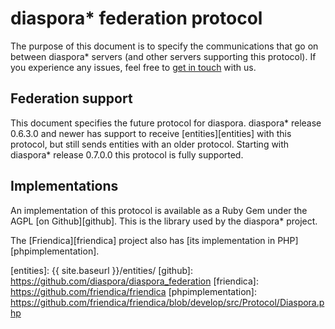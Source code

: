 ---
---

# diaspora\* federation protocol

The purpose of this document is to specify the communications that go on between diaspora\* servers (and other servers
supporting this protocol). If you experience any issues, feel free to [get in touch][communication] with us.

## Federation support

This document specifies the future protocol for diaspora. diaspora\* release 0.6.3.0 and newer has support to receive
[entities][entities] with this protocol, but still sends entities with an older protocol. Starting with diaspora\*
release 0.7.0.0 this protocol is fully supported.

## Implementations

An implementation of this protocol is available as a Ruby Gem under the AGPL [on Github][github]. This is the library used by the diaspora* project.

The [Friendica][friendica] project also has [its implementation in PHP][phpimplementation].

[communication]: https://wiki.diasporafoundation.org/How_we_communicate
[entities]: {{ site.baseurl }}/entities/
[github]: https://github.com/diaspora/diaspora_federation
[friendica]: https://github.com/friendica/friendica
[phpimplementation]: https://github.com/friendica/friendica/blob/develop/src/Protocol/Diaspora.php
